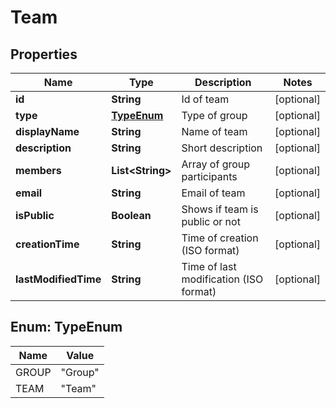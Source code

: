 
# Team

## Properties
Name | Type | Description | Notes
------------ | ------------- | ------------- | -------------
**id** | **String** | Id of team |  [optional]
**type** | [**TypeEnum**](#TypeEnum) | Type of group |  [optional]
**displayName** | **String** | Name of team |  [optional]
**description** | **String** | Short description |  [optional]
**members** | **List&lt;String&gt;** | Array of group participants |  [optional]
**email** | **String** | Email of team |  [optional]
**isPublic** | **Boolean** | Shows if team is public or not |  [optional]
**creationTime** | **String** | Time of creation (ISO format) |  [optional]
**lastModifiedTime** | **String** | Time of last modification (ISO format) |  [optional]


<a name="TypeEnum"></a>
## Enum: TypeEnum
Name | Value
---- | -----
GROUP | &quot;Group&quot;
TEAM | &quot;Team&quot;



